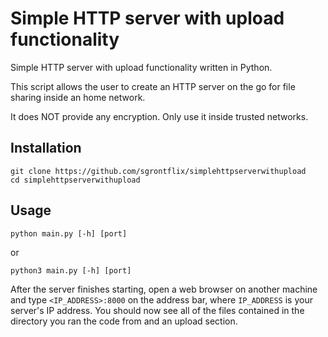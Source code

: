 # Simple HTTP server with upload functionality

Simple HTTP server with upload functionality written in Python.

This script allows the user to create an HTTP server on the go for file sharing inside an home network.

It does NOT provide any encryption. Only use it inside trusted networks.

## Installation

```
git clone https://github.com/sgrontflix/simplehttpserverwithupload
cd simplehttpserverwithupload
```

## Usage

`python main.py [-h] [port]`

or

`python3 main.py [-h] [port]`

After the server finishes starting, open a web browser on another machine and type `<IP_ADDRESS>:8000` on the address bar, where `IP_ADDRESS` is your server's IP address. 
You should now see all of the files contained in the directory you ran the code from and an upload section.
